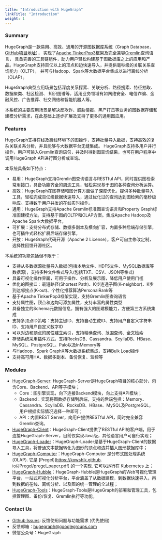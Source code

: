 ```yaml
---
title: "Introduction with HugeGraph"
linkTitle: "Introduction"
weight: 1
---
```


### Summary

HugeGraph是一款易用、高效、通用的开源图数据库系统（Graph Database，[GitHub项目地址](https://github.com/hugegraph/hugegraph)），
实现了[Apache TinkerPop3](https://tinkerpop.apache.org)框架及完全兼容[Gremlin](https://tinkerpop.apache.org/gremlin.html)查询语言，
具备完善的工具链组件，助力用户轻松构建基于图数据库之上的应用和产品。HugeGraph支持百亿以上的顶点和边快速导入，并提供毫秒级的关联关系查询能力（OLTP），
并可与Hadoop、Spark等大数据平台集成以进行离线分析（OLAP）。

HugeGraph典型应用场景包括深度关系探索、关联分析、路径搜索、特征抽取、数据聚类、社区检测、
知识图谱等，适用业务领域有如网络安全、电信诈骗、金融风控、广告推荐、社交网络和智能机器人等。

本系统的主要应用场景是解决反欺诈、威胁情报、黑产打击等业务的图数据存储和建模分析需求，在此基础上逐步扩展及支持了更多的通用图应用。

### Features

HugeGraph支持在线及离线环境下的图操作，支持批量导入数据，支持高效的复杂关联关系分析，并且能够与大数据平台无缝集成。
HugeGraph支持多用户并行操作，用户可输入Gremlin查询语句，并及时得到图查询结果，也可在用户程序中调用HugeGraph API进行图分析或查询。

本系统具备如下特点：  

- 易用：HugeGraph支持Gremlin图查询语言与RESTful API，同时提供图检索常用接口，具备功能齐全的周边工具，轻松实现基于图的各种查询分析运算。
- 高效：HugeGraph在图存储和图计算方面做了深度优化，提供多种批量导入工具，轻松完成百亿级数据快速导入，通过优化过的查询达到图检索的毫秒级响应。支持数千用户并发的在线实时操作。
- 通用：HugeGraph支持Apache Gremlin标准图查询语言和Property Graph标准图建模方法，支持基于图的OLTP和OLAP方案。集成Apache Hadoop及Apache Spark大数据平台。
- 可扩展：支持分布式存储、数据多副本及横向扩容，内置多种后端存储引擎，也可插件式轻松扩展后端存储引擎。
- 开放：HugeGraph代码开源（Apache 2 License），客户可自主修改定制，选择性回馈开源社区。

本系统的功能包括但不限于：

- 支持从多数据源批量导入数据(包括本地文件、HDFS文件、MySQL数据库等数据源)，支持多种文件格式导入(包括TXT、CSV、JSON等格式)
- 具备可视化操作界面，可用于操作、分析及展示图，降低用户使用门槛
- 优化的图接口：最短路径(Shortest Path)、K步连通子图(K-neighbor)、K步到达邻接点(K-out)、个性化推荐算法PersonalRank等
- 基于Apache TinkerPop3框架实现，支持Gremlin图查询语言
- 支持属性图，顶点和边均可添加属性，支持丰富的属性类型
- 具备独立的Schema元数据信息，拥有强大的图建模能力，方便第三方系统集成
- 支持多顶点ID策略：支持主键ID、支持自动生成ID、支持用户自定义字符串ID、支持用户自定义数字ID	
- 可以对边和顶点的属性建立索引，支持精确查询、范围查询、全文检索	
- 存储系统采用插件方式，支持RocksDB、Cassandra、ScyllaDB、HBase、MySQL、PostgreSQL、Palo以及InMemory等
- 与Hadoop、Spark GraphX等大数据系统集成，支持Bulk Load操作
- 支持高可用HA、数据多副本、备份恢复、监控等

### Modules

- [HugeGraph-Server](/docs/quickstart/hugegraph-server): HugeGraph-Server是HugeGraph项目的核心部分，包含Core、Backend、API等子模块；
  - Core：图引擎实现，向下连接Backend模块，向上支持API模块；
  - Backend：实现将图数据存储到后端，支持的后端包括：Memory、Cassandra、ScyllaDB、RocksDB、HBase、MySQL及PostgreSQL，用户根据实际情况选择一种即可；
  - API：内置REST Server，向用户提供RESTful API，同时完全兼容Gremlin查询。
- [HugeGraph-Client](/docs/quickstart/hugegraph-client)：HugeGraph-Client提供了RESTful API的客户端，用于连接HugeGraph-Server，目前仅实现Java版，其他语言用户可自行实现；
- [HugeGraph-Loader](/docs/quickstart/hugegraph-loader)：HugeGraph-Loader是基于HugeGraph-Client的数据导入工具，将普通文本数据转化为图形的顶点和边并插入图形数据库中；
- [HugeGraph-Computer](/docs/quickstart/hugegraph-computer)：HugeGraph-Computer 是分布式图处理系统 (OLAP). 它是 [Pregel](https://kowshik.github. io/JPregel/pregel_paper.pdf) 的一个实现. 它可以运行在 Kubernetes 上；
- [HugeGraph-Hubble](/docs/quickstart/hugegraph-hubble)：HugeGraph-Hubble是HugeGraph的Web可视化管理平台，一站式可视化分析平台，平台涵盖了从数据建模，到数据快速导入，再到数据的在线、离线分析、以及图的统一管理的全过程；
- [HugeGraph-Tools](/docs/quickstart/hugegraph-tools)：HugeGraph-Tools是HugeGraph的部署和管理工具，包括管理图、备份/恢复、Gremlin执行等功能。

### Contact Us

- [Github Issues](https://github.com/apache/incubator-hugegraph/issues): 反馈使用问题与功能需求 (优先使用)
- 反馈邮箱：[hugegraph@googlegroups.com](mailto:hugegraph@googlegroups.com)
- 微信公众号：HugeGraph
